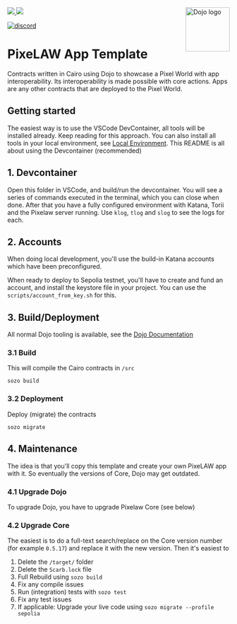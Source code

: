 <picture>
<source media="(prefers-color-scheme: dark)" srcset="https://avatars.githubusercontent.com/u/140254228?s=200&v=4">  
<img alt="Dojo logo" align="right" width="100" src="https://avatars.githubusercontent.com/u/140254228?s=200&v=4">
</picture>

<a href="https://x.com/0xpixelaw">
<img src="https://img.shields.io/twitter/follow/0xpixelaw?style=social"/>
</a>
<a href="https://github.com/pixelaw/core">
<img src="https://img.shields.io/github/stars/pixelaw/core?style=social"/>
</a>

[![discord](https://img.shields.io/badge/join-PixeLAW-green?logo=discord&logoColor=white)](https://t.co/jKDjNbFdZ5)

# PixeLAW App Template

Contracts written in Cairo using Dojo to showcase a Pixel World with app interoperability. Its interoperability is made possible with core actions. Apps are any other contracts that are deployed to the Pixel World.

## Getting started
The easiest way is to use the VSCode DevContainer, all tools will be installed already. Keep reading for this approach. You can also install all tools in your local environment, see [Local Environment](README.local.md).
This README is all about using the Devcontainer (recommended)

## 1. Devcontainer
Open this folder in VSCode, and build/run the devcontainer.
You will see a series of commands executed in the terminal, which you can close when done. After that you have a fully configured environment with Katana, Torii and the Pixelaw server running. Use `klog`, `tlog` and `slog` to see the logs for each. 


## 2. Accounts
When doing local development, you'll use the build-in Katana accounts which have been preconfigured.

When ready to deploy to Sepolia testnet, you'll have to create and fund an account, and install the keystore file in your project.
You can use the `scripts/account_from_key.sh` for this.

## 3. Build/Deployment
All normal Dojo tooling is available, see the    [Dojo Documentation](https://book.dojoengine.org/toolchain/sozo)

### 3.1 Build
This will compile the Cairo contracts in `/src` 
```
sozo build
```

### 3.2 Deployment
Deploy (migrate) the contracts  
```
sozo migrate
```

## 4. Maintenance
The idea is that you'll copy this template and create your own PixeLAW app with it. So eventually the versions of Core, Dojo may get outdated.

### 4.1 Upgrade Dojo
To upgrade Dojo, you have to upgrade Pixelaw Core (see below)

### 4.2 Upgrade Core
The easiest is to do a full-text search/replace on the Core version number (for example `0.5.17`) and replace it with the new version. Then it's easiest to 
1. Delete the `/target/` folder
1. Delete the `Scarb.lock` file
1. Full Rebuild using `sozo build`
1. Fix any compile issues
1. Run (integration) tests with `sozo test`
1. Fix any test issues
1. If applicable: Upgrade your live code using `sozo migrate --profile sepolia` 